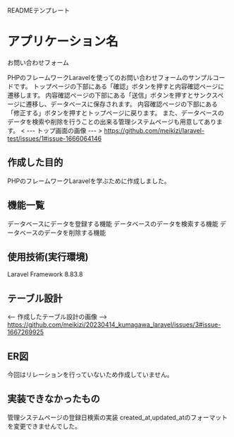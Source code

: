 READMEテンプレート

# アプリケーション名
お問い合わせフォーム

PHPのフレームワークLaravelを使ってのお問い合わせフォームのサンプルコードです。
トップページの下部にある「確認」ボタンを押すと内容確認ページに遷移します。
内容確認ページの下部にある「送信」ボタンを押すとサンクスページに遷移し、データベースに保存されます。
内容確認ページの下部にある「修正する」ボタンを押すとトップページに戻ります。
また、データベースのデータを検索や削除を行うことの出来る管理システムページも用意してあります。
< --- トップ画面の画像 --- >
https://github.com/meikizi/laravel-test/issues/1#issue-1666064146

## 作成した目的
PHPのフレームワークLaravelを学ぶために作成しました。

## 機能一覧
データベースにデータを登録する機能
データベースのデータを検索する機能
データベースのデータを削除する機能

## 使用技術(実行環境)
Laravel Framework 8.83.8

## テーブル設計
<-- 作成したテーブル設計の画像 -->
https://github.com/meikizi/20230414_kumagawa_laravel/issues/3#issue-1667269925

## ER図
今回はリレーションを行っていないため作成していません。

## 実装できなかったもの
管理システムページの登録日検索の実装
created_at,updated_atのフォーマットを変更できませんでした。

